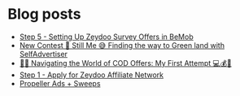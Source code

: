 # Blog posts
<!-- BLOG-POST-LIST:START -->
- [Step 5 - Setting Up Zeydoo Survey Offers in BeMob](https://afflift.com/f/threads/step-5-setting-up-zeydoo-survey-offers-in-bemob.7476/)
- [New Contest 🚀 Still Me 😅 Finding the way to Green land with SelfAdvertiser](https://afflift.com/f/threads/new-contest-%F0%9F%9A%80-still-me-%F0%9F%98%85-finding-the-way-to-green-land-with-selfadvertiser.10663/)
- [🔎🤔 Navigating the World of COD Offers: My First Attempt 💻💰🚀](https://afflift.com/f/threads/%F0%9F%94%8E%F0%9F%A4%94-navigating-the-world-of-cod-offers-my-first-attempt-%F0%9F%92%BB%F0%9F%92%B0%F0%9F%9A%80.10673/)
- [Step 1 - Apply for Zeydoo Affiliate Network](https://afflift.com/f/threads/step-1-apply-for-zeydoo-affiliate-network.7472/)
- [Propeller Ads + Sweeps](https://afflift.com/f/threads/propeller-ads-sweeps.10697/)
<!-- BLOG-POST-LIST:END -->
